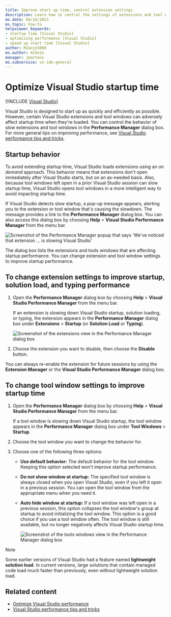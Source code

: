 ```yaml
---
title: Improve start up time, control extension settings
description: Learn how to control the settings of extensions and tool windows in the Performance Manager dialog box to improve Visual Studio start-up time.
ms.date: 04/24/2023
ms.topic: how-to
helpviewer_keywords:
- startup time [Visual Studio]
- optimizing performance [Visual Studio]
- speed up start time [Visual Studio]
author: Mikejo5000
ms.author: mikejo
manager: jmartens
ms.subservice: vs-ide-general
---
```

# Optimize Visual Studio startup time

 [!INCLUDE [Visual Studio](~/includes/applies-to-version/vs-windows-only.md)]

Visual Studio is designed to start up as quickly and efficiently as possible. However, certain Visual Studio extensions and tool windows can adversely affect startup time when they're loaded. You can control the behavior of slow extensions and tool windows in the **Performance Manager** dialog box. For more general tips on improving performance, see [Visual Studio performance tips and tricks](../ide/visual-studio-performance-tips-and-tricks.md).

## Startup behavior

To avoid extending startup time, Visual Studio loads extensions using an _on demand_ approach. This behavior means that extensions don't open immediately after Visual Studio starts, but on an as-needed basis. Also, because tool windows left open in a prior Visual Studio session can slow startup time, Visual Studio opens tool windows in a more intelligent way to avoid impacting startup time.

If Visual Studio detects slow startup, a pop-up message appears, alerting you to the extension or tool window that's causing the slowdown. The message provides a link to the **Performance Manager** dialog box. You can also access this dialog box by choosing **Help** > **Visual Studio Performance Manager** from the menu bar.

![Screenshot of the Performance Manager popup that says 'We've noticed that extension ... is slowing Visual Studio'](../ide/media/vside_perfdialog_popup.png)

The dialog box lists the extensions and tools windows that are affecting startup performance. You can change extension and tool window settings to improve startup performance.

## <a name="extensions" />To change extension settings to improve startup, solution load, and typing performance

1. Open the **Performance Manager** dialog box by choosing **Help** > **Visual Studio Performance Manager** from the menu bar.

    If an extension is slowing down Visual Studio startup, solution loading, or typing, the extension appears in the **Performance Manager** dialog box under **Extensions** > **Startup** (or **Solution Load** or **Typing**).

    ![Screenshot of the extensions view in the Performance Manager dialog box](../ide/media/vside_perfdialog_extensions.png)

2. Choose the extension you want to disable, then choose the **Disable** button.

You can always re-enable the extension for future sessions by using the **Extension Manager** or the **Visual Studio Performance Manager** dialog box.

## <a name="tool-windows" />To change tool window settings to improve startup time

1. Open the **Performance Manager** dialog box by choosing **Help** > **Visual Studio Performance Manager** from the menu bar.

    If a tool window is slowing down Visual Studio startup, the tool window appears in the **Performance Manager** dialog box under **Tool Windows** > **Startup**.

2. Choose the tool window you want to change the behavior for.

3. Choose one of the following three options:

   - **Use default behavior:** The default behavior for the tool window. Keeping this option selected won't improve startup performance.

   - **Do not show window at startup:** The specified tool window is always closed when you open Visual Studio, even if you left it open in a previous session. You can open the tool window from the appropriate menu when you need it.

   - **Auto hide window at startup:** If a tool window was left open in a previous session, this option collapses the tool window's group at startup to avoid initializing the tool window. This option is a good choice if you use a tool window often. The tool window is still available, but no longer negatively affects Visual Studio startup time.

     ![Screenshot of the tools windows view in the Performance Manager dialog box](../ide/media/vside_perfdialog_toolwindows.png)

> [!NOTE]
> Some earlier versions of Visual Studio had a feature named **lightweight solution load**. In current versions, large solutions that contain managed code load much faster than previously, even without lightweight solution load.

## Related content

- [Optimize Visual Studio performance](../ide/optimize-visual-studio-performance.md)
- [Visual Studio performance tips and tricks](../ide/visual-studio-performance-tips-and-tricks.md)
